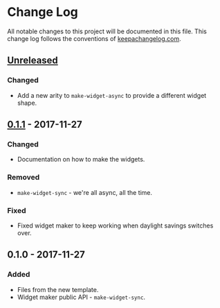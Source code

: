# Change Log
All notable changes to this project will be documented in this file. This change log follows the conventions of [keepachangelog.com](http://keepachangelog.com/).

## [Unreleased]
### Changed
- Add a new arity to `make-widget-async` to provide a different widget shape.

## [0.1.1] - 2017-11-27
### Changed
- Documentation on how to make the widgets.

### Removed
- `make-widget-sync` - we're all async, all the time.

### Fixed
- Fixed widget maker to keep working when daylight savings switches over.

## 0.1.0 - 2017-11-27
### Added
- Files from the new template.
- Widget maker public API - `make-widget-sync`.

[Unreleased]: https://github.com/your-name/clj-quakes/compare/0.1.1...HEAD
[0.1.1]: https://github.com/your-name/clj-quakes/compare/0.1.0...0.1.1
